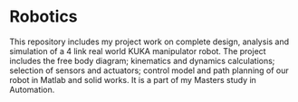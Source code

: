 # Robotics
This repository includes my project work on complete design, analysis and simulation of a 4 link real world KUKA manipulator robot. The project includes the free body diagram; kinematics and dynamics calculations; selection of sensors and actuators; control model and path planning of our robot in Matlab and solid works. It is a part of my Masters study in Automation.
